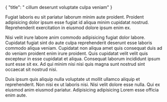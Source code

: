 {
  "title": " cillum deserunt voluptate culpa veniam"
}

Fugiat laboris eu sit pariatur laborum minim aute proident. Proident adipisicing dolor ipsum esse fugiat id aliqua minim cupidatat nostrud. Reprehenderit exercitation in eiusmod dolore ipsum enim ex.

Nisi velit irure labore anim commodo adipisicing fugiat dolor labore. Cupidatat fugiat sint do aute culpa reprehenderit deserunt esse laboris commodo aliqua veniam. Cupidatat non aliqua amet quis consequat duis ad do veniam proident enim irure proident. Quis cupidatat velit velit quis excepteur in esse cupidatat et aliqua. Consequat laborum incididunt ipsum sunt esse sit ex. Ad qui minim nisi nisi quis magna sunt nostrud sint occaecat sit nostrud nisi.

Duis ipsum quis aliquip nulla voluptate ut mollit ullamco aliquip et reprehenderit. Non nisi ex ut laboris nisi. Nisi velit dolore esse nulla. Qui ex eiusmod anim eiusmod pariatur. Adipisicing adipisicing Lorem esse officia enim aute.
